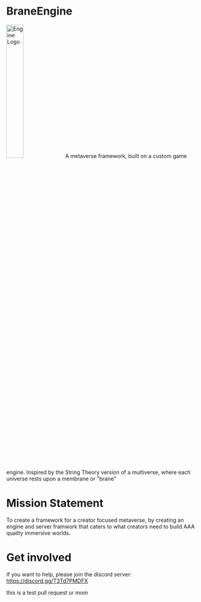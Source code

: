 # BraneEngine

<img alt="Engine Logo" src="https://github.com/WireWhiz/BraneEngine/blob/Main/media/branelogo.png?raw=true" width="30%" />
 A metaverse framework, built on a custom game engine. Inspired by the String Theory version of a multiverse, where each universe rests upon a membrane or "brane"

# Mission Statement
To create a framework for a creator focused metaverse, by creating an engine and server framwork that caters to what creators need to build AAA quailty immersive worlds.

# Get involved 
If you want to help, please join the discord server: https://discord.gg/T3Td7PMDFX

this is a test pull request
ur mom
